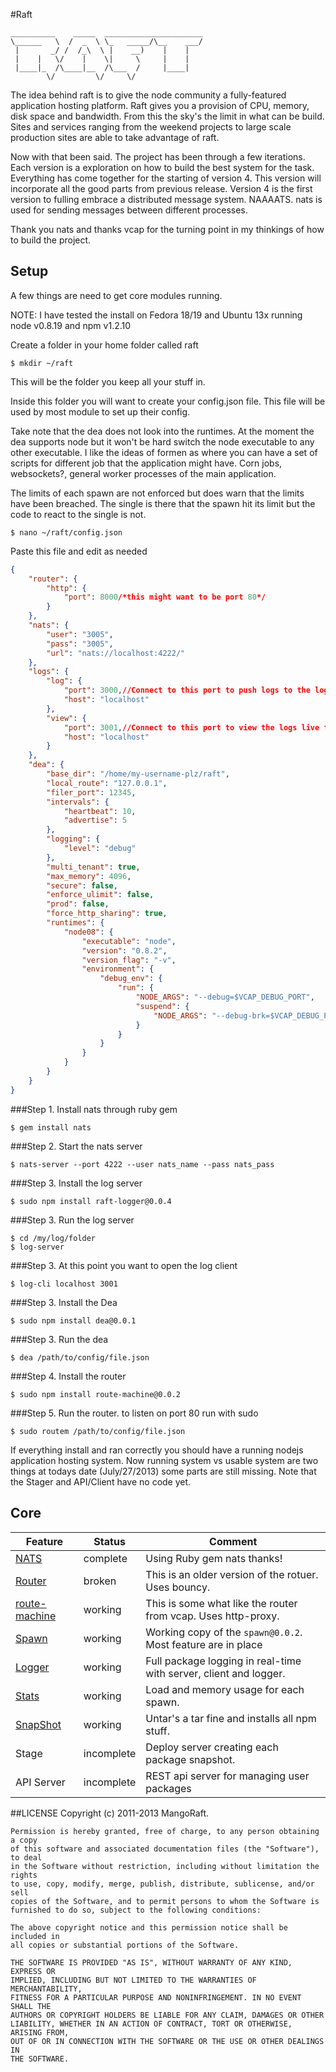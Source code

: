 
#Raft

	__________    _____  ______________________
	\______   \  /  _  \ \_   _____/\__    ___/
	 |       _/ /  /_\  \ |    __)    |    |   
	 |    |   \/    |    \|     \     |    |   
	 |____|_  /\____|__  /\___  /     |____|   
	        \/         \/     \/               
	


The idea behind raft is to give the node community a fully-featured application hosting platform. 
Raft gives you a provision of CPU, memory, disk space and bandwidth. From this the sky's the limit in what can be build. 
Sites and services ranging from the weekend projects to large scale production sites are able to take advantage of raft. 

Now with that been said.
The project has been through a few iterations. Each version is a exploration on how to build the best system for the task.
Everything has come together for the starting of version 4. This version will incorporate all the good parts from previous release.
Version 4 is the first version to fulling embrace a distributed message system. NAAAATS.
nats is used for sending messages between different processes. 

Thank you nats and thanks vcap for the turning point in my thinkings of how to build the project.

## Setup
A few things are need to get core modules running.

NOTE: I have tested the install on Fedora 18/19 and Ubuntu 13x running node v0.8.19 and npm v1.2.10

Create a folder in your home folder called raft

```
$ mkdir ~/raft
```
This will be the folder you keep all your stuff in.


Inside this folder you will want to create your config.json file.
This file will be used by most module to set up their config. 

Take note that the dea does not look into the runtimes.
At the moment the dea supports node but it won't be hard switch the node executable to any other executable. 
I like the ideas of formen as where you can have a set of scripts for different job that the application might have.
Corn jobs, websockets?, general worker processes of the main application.

The limits of each spawn are not enforced but does warn that the limits have been breached. 
The single is there that the spawn hit its limit but the code to react to the single is not.




```
$ nano ~/raft/config.json
```

Paste this file and edit as needed


```json
{
	"router": {
		"http": {
			"port": 8000/*this might want to be port 80*/
		}
	},
	"nats": {
		"user": "3005",
		"pass": "3005",
		"url": "nats://localhost:4222/"
	},
	"logs": {
		"log": {
			"port": 3000,//Connect to this port to push logs to the log server
			"host": "localhost"
		},
		"view": {
			"port": 3001,//Connect to this port to view the logs live from all process
			"host": "localhost"
		}
	},
	"dea": {
		"base_dir": "/home/my-username-plz/raft",
		"local_route": "127.0.0.1",
		"filer_port": 12345,
		"intervals": {
			"heartbeat": 10,
			"advertise": 5
		},
		"logging": {
			"level": "debug"
		},
		"multi_tenant": true,
		"max_memory": 4096,
		"secure": false,
		"enforce_ulimit": false,
		"prod": false,
		"force_http_sharing": true,
		"runtimes": {
			"node08": {
				"executable": "node",
				"version": "0.8.2",
				"version_flag": "-v",
				"environment": {
					"debug_env": {
						"run": {
							"NODE_ARGS": "--debug=$VCAP_DEBUG_PORT",
							"suspend": {
								"NODE_ARGS": "--debug-brk=$VCAP_DEBUG_PORT"
							}
						}
					}
				}
			}
		}
	}
}
```





###Step 1. 
  Install nats through ruby gem
```
$ gem install nats
```
###Step 2. 
  Start the nats server
```
$ nats-server --port 4222 --user nats_name --pass nats_pass
```
###Step 3. 
  Install the log server
```
$ sudo npm install raft-logger@0.0.4
```
###Step 3. 
  Run the log server
```
$ cd /my/log/folder
$ log-server
```
###Step 3. 
  At this point you want to open the log client
```
$ log-cli localhost 3001
```
###Step 3. 
  Install the Dea
```
$ sudo npm install dea@0.0.1
```
###Step 3. 
  Run the dea
```
$ dea /path/to/config/file.json
```
###Step 4. 
  Install the router
```
$ sudo npm install route-machine@0.0.2
```
###Step 5. 
  Run the router. to listen on port 80 run with sudo
```
$ sudo routem /path/to/config/file.json
```


If everything install and ran correctly you should have a running nodejs application hosting system. Now running system vs usable system are two things at todays date (July/27/2013) some parts are still missing. Note that the Stager and API/Client have no code yet.



## Core

| Feature  | Status | Comment |
| ------------- | ------------- | ------------- |
| [NATS](https://github.com/MangoRaft/Nats)   | complete    | Using Ruby gem nats thanks!    |
| [Router](https://github.com/MangoRaft/Router)    | broken    | This is an older version of the rotuer. Uses bouncy.    |
| [route-machine](https://github.com/MangoRaft/route-machine)    | working    | This is some what like the router from vcap. Uses http-proxy.    |
| [Spawn](https://github.com/MangoRaft/Spawn)    | working    | Working copy of the `spawn@0.0.2`. Most feature are in place    |
| [Logger](https://github.com/MangoRaft/Logger)    | working    | Full package logging in real-time with server, client and logger.    |
| [Stats](https://github.com/MangoRaft/Spawn-Stats)    | working    | Load and memory usage for each spawn.    |
| [SnapShot](https://github.com/MangoRaft/SnapShot)    | working    | Untar's a tar fine and installs all npm stuff.    |
| Stage    | incomplete    | Deploy server creating each package snapshot.    |
| API Server    | incomplete    | REST api server for managing user packages    |



##LICENSE
	Copyright (c) 2011-2013 MangoRaft.
	
	Permission is hereby granted, free of charge, to any person obtaining a copy
	of this software and associated documentation files (the "Software"), to deal
	in the Software without restriction, including without limitation the rights
	to use, copy, modify, merge, publish, distribute, sublicense, and/or sell
	copies of the Software, and to permit persons to whom the Software is
	furnished to do so, subject to the following conditions:
	
	The above copyright notice and this permission notice shall be included in
	all copies or substantial portions of the Software.
	
	THE SOFTWARE IS PROVIDED "AS IS", WITHOUT WARRANTY OF ANY KIND, EXPRESS OR
	IMPLIED, INCLUDING BUT NOT LIMITED TO THE WARRANTIES OF MERCHANTABILITY,
	FITNESS FOR A PARTICULAR PURPOSE AND NONINFRINGEMENT. IN NO EVENT SHALL THE
	AUTHORS OR COPYRIGHT HOLDERS BE LIABLE FOR ANY CLAIM, DAMAGES OR OTHER
	LIABILITY, WHETHER IN AN ACTION OF CONTRACT, TORT OR OTHERWISE, ARISING FROM,
	OUT OF OR IN CONNECTION WITH THE SOFTWARE OR THE USE OR OTHER DEALINGS IN
	THE SOFTWARE.
